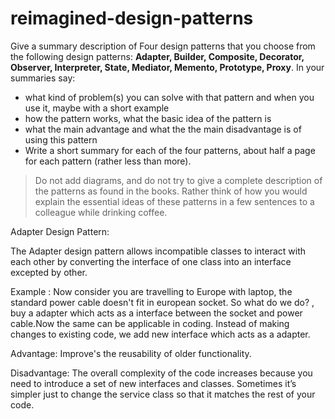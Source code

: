 # reimagined-design-patterns

Give a summary description of Four design patterns that you choose from the following design patterns: **Adapter,  Builder, Composite, Decorator, Observer, Interpreter, State, Mediator, Memento, Prototype, Proxy**. In your summaries say:

- what kind of problem(s) you can solve with that pattern and when you use it, maybe with a short example
- how the pattern works, what the basic idea of the pattern is
- what the main advantage and what the the main disadvantage is of using this pattern
- Write a short summary for each of the four patterns, about half a page for each pattern (rather less than more). 

> Do not add diagrams, and do not try to give a complete description of the patterns as found in the books. Rather think of how you would explain the essential ideas of these patterns in a few sentences to a colleague while drinking coffee.
> 

Adapter Design Pattern:

The Adapter design pattern allows incompatible classes to interact with each other by converting the interface of one class into an interface excepted by other.

Example :
Now consider you are travelling to Europe with laptop, the standard power cable doesn't fit in european socket. So what do we do? , buy a adapter which acts as a interface between the socket and power cable.Now the same can be applicable in coding. Instead of making changes to existing code, we add new interface which acts as a adapter.

Advantage:
Improve's the reusability of older functionality.

Disadvantage:
The overall complexity of the code increases because you need to introduce a set of new interfaces and classes. Sometimes it’s simpler just to change the service class so that it matches the rest of your code.


